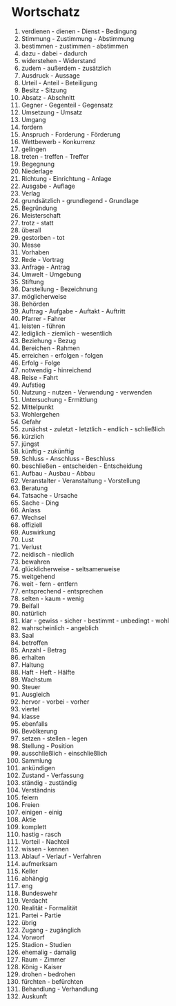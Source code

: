 # Wortschatz

1. verdienen - dienen - Dienst - Bedingung
1. Stimmung - Zustimmung - Abstimmung
1. bestimmen - zustimmen - abstimmen
1. dazu - dabei - dadurch
1. widerstehen - Widerstand
1. zudem - außerdem - zusätzlich
1. Ausdruck - Aussage
1. Urteil - Anteil - Beteiligung
1. Besitz - Sitzung
1. Absatz - Abschnitt
1. Gegner - Gegenteil - Gegensatz
1. Umsetzung - Umsatz
1. Umgang
1. fordern
1. Anspruch - Forderung - Förderung
1. Wettbewerb - Konkurrenz
1. gelingen
1. treten - treffen - Treffer
1. Begegnung
1. Niederlage
1. Richtung - Einrichtung - Anlage
1. Ausgabe - Auflage
1. Verlag
1. grundsätzlich - grundlegend - Grundlage
1. Begründung
1. Meisterschaft
1. trotz - statt
1. überall
1. gestorben - tot
1. Messe
1. Vorhaben
1. Rede - Vortrag
1. Anfrage - Antrag
1. Umwelt - Umgebung
1. Stiftung
1. Darstellung - Bezeichnung
1. möglicherweise
1. Behörden
1. Auftrag - Aufgabe - Auftakt - Auftritt
1. Pfarrer - Fahrer
1. leisten - führen
1. lediglich - ziemlich - wesentlich
1. Beziehung - Bezug
1. Bereichen - Rahmen
1. erreichen - erfolgen - folgen
1. Erfolg - Folge
1. notwendig - hinreichend
1. Reise - Fahrt
1. Aufstieg
1. Nutzung - nutzen - Verwendung - verwenden
1. Untersuchung - Ermittlung
1. Mittelpunkt
1. Wohlergehen
1. Gefahr
1. zunächst - zuletzt - letztlich - endlich - schließlich
1. kürzlich
1. jüngst
1. künftig - zukünftig
1. Schluss - Anschluss - Beschluss
1. beschließen - entscheiden - Entscheidung
1. Aufbau - Ausbau - Abbau
1. Veranstalter - Veranstaltung - Vorstellung
1. Beratung
1. Tatsache - Ursache
1. Sache - Ding
1. Anlass
1. Wechsel
1. offiziell
1. Auswirkung
1. Lust
1. Verlust
1. neidisch - niedlich
1. bewahren
1. glücklicherweise - seltsamerweise
1. weitgehend
1. weit - fern - entfern
1. entsprechend - entsprechen
1. selten - kaum - wenig
1. Beifall
1. natürlich
1. klar - gewiss - sicher - bestimmt - unbedingt - wohl
1. wahrscheinlich - angeblich
1. Saal
1. betroffen
1. Anzahl - Betrag
1. erhalten
1. Haltung
1. Haft - Heft - Hälfte
1. Wachstum
1. Steuer
1. Ausgleich
1. hervor - vorbei - vorher
1. viertel
1. klasse
1. ebenfalls
1. Bevölkerung
1. setzen - stellen - legen
1. Stellung - Position
1. ausschließlich - einschließlich
1. Sammlung
1. ankündigen
1. Zustand - Verfassung
1. ständig - zuständig
1. Verständnis
1. feiern
1. Freien
1. einigen - einig
1. Aktie
1. komplett
1. hastig - rasch
1. Vorteil - Nachteil
1. wissen - kennen
1. Ablauf - Verlauf - Verfahren
1. aufmerksam
1. Keller
1. abhängig
1. eng
1. Bundeswehr
1. Verdacht
1. Realität - Formalität
1. Partei - Partie
1. übrig
1. Zugang - zugänglich
1. Vorworf
1. Stadion - Studien
1. ehemalig - damalig
1. Raum - Zimmer
1. König - Kaiser
1. drohen - bedrohen
1. fürchten - befürchten
1. Behandlung - Verhandlung
1. Auskunft
